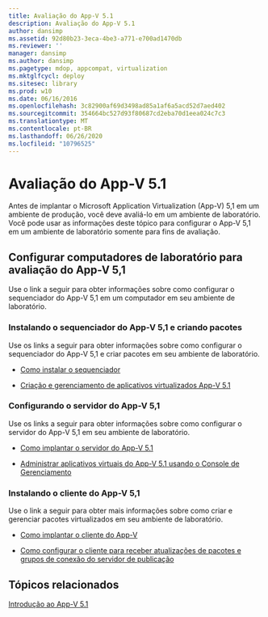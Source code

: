 ```yaml
---
title: Avaliação do App-V 5.1
description: Avaliação do App-V 5.1
author: dansimp
ms.assetid: 92d80b23-3eca-4be3-a771-e700ad1470db
ms.reviewer: ''
manager: dansimp
ms.author: dansimp
ms.pagetype: mdop, appcompat, virtualization
ms.mktglfcycl: deploy
ms.sitesec: library
ms.prod: w10
ms.date: 06/16/2016
ms.openlocfilehash: 3c82900af69d3498ad85a1af6a5acd52d7aed402
ms.sourcegitcommit: 354664bc527d93f80687cd2eba70d1eea024c7c3
ms.translationtype: MT
ms.contentlocale: pt-BR
ms.lasthandoff: 06/26/2020
ms.locfileid: "10796525"
---
```

# Avaliação do App-V 5.1


Antes de implantar o Microsoft Application Virtualization (App-V) 5,1 em um ambiente de produção, você deve avaliá-lo em um ambiente de laboratório. Você pode usar as informações deste tópico para configurar o App-V 5,1 em um ambiente de laboratório somente para fins de avaliação.

## Configurar computadores de laboratório para avaliação do App-V 5,1


Use o link a seguir para obter informações sobre como configurar o sequenciador do App-V 5,1 em um computador em seu ambiente de laboratório.

### Instalando o sequenciador do App-V 5,1 e criando pacotes

Use os links a seguir para obter informações sobre como configurar o sequenciador do App-V 5,1 e criar pacotes em seu ambiente de laboratório.

-   [Como instalar o sequenciador](how-to-install-the-sequencer-51beta-gb18030.md)

-   [Criação e gerenciamento de aplicativos virtualizados App-V 5.1](creating-and-managing-app-v-51-virtualized-applications.md)

### <a href="" id="configuring-the-app-v-5-1-server-"></a>Configurando o servidor do App-V 5,1

Use os links a seguir para obter informações sobre como configurar o servidor do App-V 5,1 em seu ambiente de laboratório.

-   [Como implantar o servidor do App-V 5.1](how-to-deploy-the-app-v-51-server.md)

-   [Administrar aplicativos virtuais do App-V 5.1 usando o Console de Gerenciamento](administering-app-v-51-virtual-applications-by-using-the-management-console.md)

### Instalando o cliente do App-V 5,1

Use o link a seguir para obter mais informações sobre como criar e gerenciar pacotes virtualizados em seu ambiente de laboratório.

-   [Como implantar o cliente do App-V](how-to-deploy-the-app-v-client-51gb18030.md)

-   [Como configurar o cliente para receber atualizações de pacotes e grupos de conexão do servidor de publicação](how-to-configure-the-client-to-receive-package-and-connection-groups-updates-from-the-publishing-server-51.md)






## Tópicos relacionados


[Introdução ao App-V 5.1](getting-started-with-app-v-51.md)

 

 





